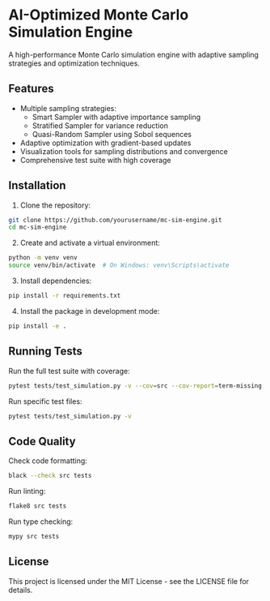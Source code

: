 # AI-Optimized Monte Carlo Simulation Engine

A high-performance Monte Carlo simulation engine with adaptive sampling strategies and optimization techniques.

## Features

- Multiple sampling strategies:
  - Smart Sampler with adaptive importance sampling
  - Stratified Sampler for variance reduction
  - Quasi-Random Sampler using Sobol sequences
- Adaptive optimization with gradient-based updates
- Visualization tools for sampling distributions and convergence
- Comprehensive test suite with high coverage

## Installation

1. Clone the repository:
```bash
git clone https://github.com/yourusername/mc-sim-engine.git
cd mc-sim-engine
```

2. Create and activate a virtual environment:
```bash
python -m venv venv
source venv/bin/activate  # On Windows: venv\Scripts\activate
```

3. Install dependencies:
```bash
pip install -r requirements.txt
```

4. Install the package in development mode:
```bash
pip install -e .
```

## Running Tests

Run the full test suite with coverage:
```bash
pytest tests/test_simulation.py -v --cov=src --cov-report=term-missing
```

Run specific test files:
```bash
pytest tests/test_simulation.py -v
```

## Code Quality

Check code formatting:
```bash
black --check src tests
```

Run linting:
```bash
flake8 src tests
```

Run type checking:
```bash
mypy src tests
```

## License

This project is licensed under the MIT License - see the LICENSE file for details.